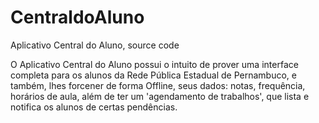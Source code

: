 # CentraldoAluno
Aplicativo Central do Aluno, source code

O Aplicativo Central do Aluno possui o intuito de prover uma interface completa 
para os alunos da Rede Pública Estadual de Pernambuco, e também, lhes forcener de forma Offline, 
seus dados: notas, frequência, horários de aula, além de ter um 'agendamento de trabalhos', que lista
e notifica os alunos de certas pendências.
